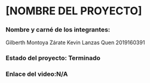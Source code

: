# [NOMBRE DEL PROYECTO]
### Nombre y carné de los integrantes: 
Gilberth Montoya Zárate
Kevin Lanzas Quen 2019160391
### Estado del proyecto: Terminado
### Enlace del video:N/A
